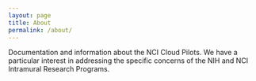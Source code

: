 ```yaml
---
layout: page
title: About
permalink: /about/
---
```


Documentation and information about the NCI Cloud Pilots. We have a particular
interest in addressing the specific concerns of the NIH and NCI
Intramural Research Programs.

